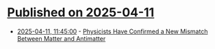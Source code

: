 # [Published on 2025-04-11](index.md)

* [2025-04-11, 11:45:00](https://soylentnews.org/article.pl?sid=25/04/10/0256252&from=rss) - [Physicists Have Confirmed a New Mismatch Between Matter and Antimatter](https://soylentnews.org/article.pl?sid=25/04/10/0256252&from=rss)
